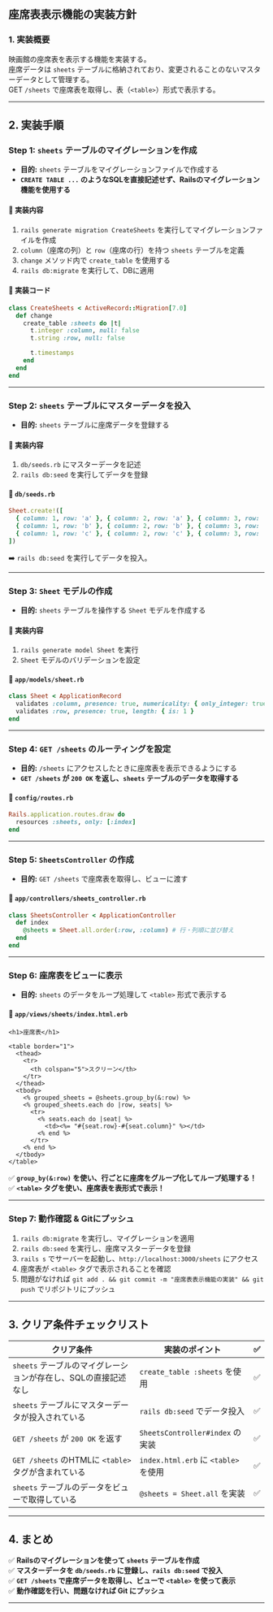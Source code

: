 ## **座席表表示機能の実装方針**

### **1. 実装概要**
映画館の座席表を表示する機能を実装する。  
座席データは `sheets` テーブルに格納されており、変更されることのないマスターデータとして管理する。  
GET `/sheets` で座席表を取得し、表（`<table>`）形式で表示する。

---

## **2. 実装手順**
### **Step 1: `sheets` テーブルのマイグレーションを作成**
- **目的:** `sheets` テーブルをマイグレーションファイルで作成する
- **`CREATE TABLE ...` のようなSQLを直接記述せず、Railsのマイグレーション機能を使用する**

#### **📌 実装内容**
1. `rails generate migration CreateSheets` を実行してマイグレーションファイルを作成
2. `column`（座席の列）と `row`（座席の行）を持つ `sheets` テーブルを定義
3. `change` メソッド内で `create_table` を使用する
4. `rails db:migrate` を実行して、DBに適用

#### **📌 実装コード**
```ruby
class CreateSheets < ActiveRecord::Migration[7.0]
  def change
    create_table :sheets do |t|
      t.integer :column, null: false
      t.string :row, null: false

      t.timestamps
    end
  end
end
```

---

### **Step 2: `sheets` テーブルにマスターデータを投入**
- **目的:** `sheets` テーブルに座席データを登録する

#### **📌 実装内容**
1. `db/seeds.rb` にマスターデータを記述
2. `rails db:seed` を実行してデータを登録

#### **📌 `db/seeds.rb`**
```ruby
Sheet.create!([
  { column: 1, row: 'a' }, { column: 2, row: 'a' }, { column: 3, row: 'a' }, { column: 4, row: 'a' }, { column: 5, row: 'a' },
  { column: 1, row: 'b' }, { column: 2, row: 'b' }, { column: 3, row: 'b' }, { column: 4, row: 'b' }, { column: 5, row: 'b' },
  { column: 1, row: 'c' }, { column: 2, row: 'c' }, { column: 3, row: 'c' }, { column: 4, row: 'c' }, { column: 5, row: 'c' }
])
```
➡️ `rails db:seed` を実行してデータを投入。

---

### **Step 3: `Sheet` モデルの作成**
- **目的:** `sheets` テーブルを操作する `Sheet` モデルを作成する

#### **📌 実装内容**
1. `rails generate model Sheet` を実行
2. `Sheet` モデルのバリデーションを設定

#### **📌 `app/models/sheet.rb`**
```ruby
class Sheet < ApplicationRecord
  validates :column, presence: true, numericality: { only_integer: true }
  validates :row, presence: true, length: { is: 1 }
end
```

---

### **Step 4: `GET /sheets` のルーティングを設定**
- **目的:** `/sheets` にアクセスしたときに座席表を表示できるようにする
- **`GET /sheets` が `200 OK` を返し、`sheets` テーブルのデータを取得する**

#### **📌 `config/routes.rb`**
```ruby
Rails.application.routes.draw do
  resources :sheets, only: [:index]
end
```

---

### **Step 5: `SheetsController` の作成**
- **目的:** `GET /sheets` で座席表を取得し、ビューに渡す

#### **📌 `app/controllers/sheets_controller.rb`**
```ruby
class SheetsController < ApplicationController
  def index
    @sheets = Sheet.all.order(:row, :column) # 行・列順に並び替え
  end
end
```

---

### **Step 6: 座席表をビューに表示**
- **目的:** `sheets` のデータをループ処理して `<table>` 形式で表示する

#### **📌 `app/views/sheets/index.html.erb`**
```erb
<h1>座席表</h1>

<table border="1">
  <thead>
    <tr>
      <th colspan="5">スクリーン</th>
    </tr>
  </thead>
  <tbody>
    <% grouped_sheets = @sheets.group_by(&:row) %>
    <% grouped_sheets.each do |row, seats| %>
      <tr>
        <% seats.each do |seat| %>
          <td><%= "#{seat.row}-#{seat.column}" %></td>
        <% end %>
      </tr>
    <% end %>
  </tbody>
</table>
```

✅ **`group_by(&:row)` を使い、行ごとに座席をグループ化してループ処理する！**  
✅ **`<table>` タグを使い、座席表を表形式で表示！**

---

### **Step 7: 動作確認 & Gitにプッシュ**
1. `rails db:migrate` を実行し、マイグレーションを適用
2. `rails db:seed` を実行し、座席マスターデータを登録
3. `rails s` でサーバーを起動し、`http://localhost:3000/sheets` にアクセス
4. 座席表が `<table>` タグで表示されることを確認
5. 問題がなければ `git add . && git commit -m "座席表表示機能の実装" && git push` でリポジトリにプッシュ

---

## **3. クリア条件チェックリスト**
| クリア条件 | 実装のポイント | ✅ |
|------------|-------------|---|
| `sheets` テーブルのマイグレーションが存在し、SQLの直接記述なし | `create_table :sheets` を使用 | ✅ |
| `sheets` テーブルにマスターデータが投入されている | `rails db:seed` でデータ投入 | ✅ |
| `GET /sheets` が `200 OK` を返す | `SheetsController#index` の実装 | ✅ |
| `GET /sheets` のHTMLに `<table>` タグが含まれている | `index.html.erb` に `<table>` を使用 | ✅ |
| `sheets` テーブルのデータをビューで取得している | `@sheets = Sheet.all` を実装 | ✅ |

---

## **4. まとめ**
✅ **Railsのマイグレーションを使って `sheets` テーブルを作成**  
✅ **マスターデータを `db/seeds.rb` に登録し、`rails db:seed` で投入**  
✅ **`GET /sheets` で座席データを取得し、ビューで `<table>` を使って表示**  
✅ **動作確認を行い、問題なければ Git にプッシュ**  

---